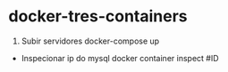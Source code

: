 # docker-tres-containers

1. Subir servidores
docker-compose up

- Inspecionar ip do mysql docker container inspect #ID
